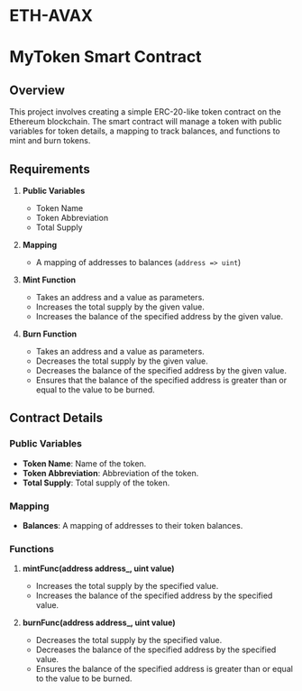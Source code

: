 # ETH-AVAX

# MyToken Smart Contract

## Overview

This project involves creating a simple ERC-20-like token contract on the Ethereum blockchain. The smart contract will manage a token with public variables for token details, a mapping to track balances, and functions to mint and burn tokens.

## Requirements

1. **Public Variables**
   - Token Name
   - Token Abbreviation
   - Total Supply

2. **Mapping**
   - A mapping of addresses to balances (`address => uint`)

3. **Mint Function**
   - Takes an address and a value as parameters.
   - Increases the total supply by the given value.
   - Increases the balance of the specified address by the given value.

4. **Burn Function**
   - Takes an address and a value as parameters.
   - Decreases the total supply by the given value.
   - Decreases the balance of the specified address by the given value.
   - Ensures that the balance of the specified address is greater than or equal to the value to be burned.

## Contract Details

### Public Variables

- **Token Name**: Name of the token.
- **Token Abbreviation**: Abbreviation of the token.
- **Total Supply**: Total supply of the token.

### Mapping

- **Balances**: A mapping of addresses to their token balances.

### Functions

1. **mintFunc(address address_, uint value)**
   - Increases the total supply by the specified value.
   - Increases the balance of the specified address by the specified value.

2. **burnFunc(address address_, uint value)**
   - Decreases the total supply by the specified value.
   - Decreases the balance of the specified address by the specified value.
   - Ensures the balance of the specified address is greater than or equal to the value to be burned.


